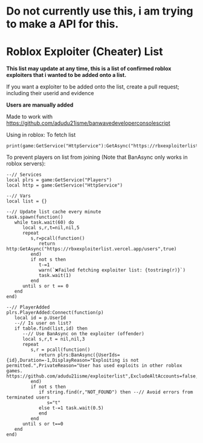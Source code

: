 # Do not currently use this, i am trying to make a API for this.

# Roblox Exploiter (Cheater) List
**This list may update at any time, this is a list of confirmed roblox exploiters that i wanted to be added onto a list.**

If you want a exploiter to be added onto the list, create a pull request; including their userid and evidence

**Users are manually added**

Made to work with https://github.com/adudu21isme/banwavedeveloperconsolescript

Using in roblox:
To fetch list
```luau
print(game:GetService("HttpService"):GetAsync("https://rbxexploiterlist.vercel.app/users"))
```
To prevent players on list from joining (Note that BanAsync only works in roblox servers):
```luau
--// Services
local plrs = game:GetService("Players")
local http = game:GetService("HttpService")

--// Vars
local list = {}

--// Update list cache every minute
task.spawn(function()
   while task.wait(60) do
      local s,r,t=nil,nil,5
      repeat
         s,r=pcall(function()
            return http:GetAsync("https://rbxexploiterlist.vercel.app/users",true)
         end)
         if not s then
            t-=1
            warn(`❌Failed fetching exploiter list: {tostring(r)}`)
            task.wait(1)
         end
      until s or t == 0
   end
end)

--// PlayerAdded
plrs.PlayerAdded:Connect(function(p)
   local id = p.UserId
   --// Is user on list?
   if table.find(list,id) then
      --// Use BanAsync on the exploiter (offender)
      local s,r,t = nil,nil,3
      repeat
         s,r = pcall(function()
            return plrs:BanAsync({UserIds={id},Duration=-1,DisplayReason="Exploiting is not permitted.",PrivateReason="User has used exploits in other roblox games. https://github.com/adudu21isme/exploiterlist",ExcludeAltAccounts=false,ApplyToUniverse=true})  
         end)
         if not s then
            if string.find(r,"NOT_FOUND") then --// Avoid errors from terminated users
               s="t"
            else t-=1 task.wait(0.5)
            end
         end
      until s or t==0   
   end
end)
```
